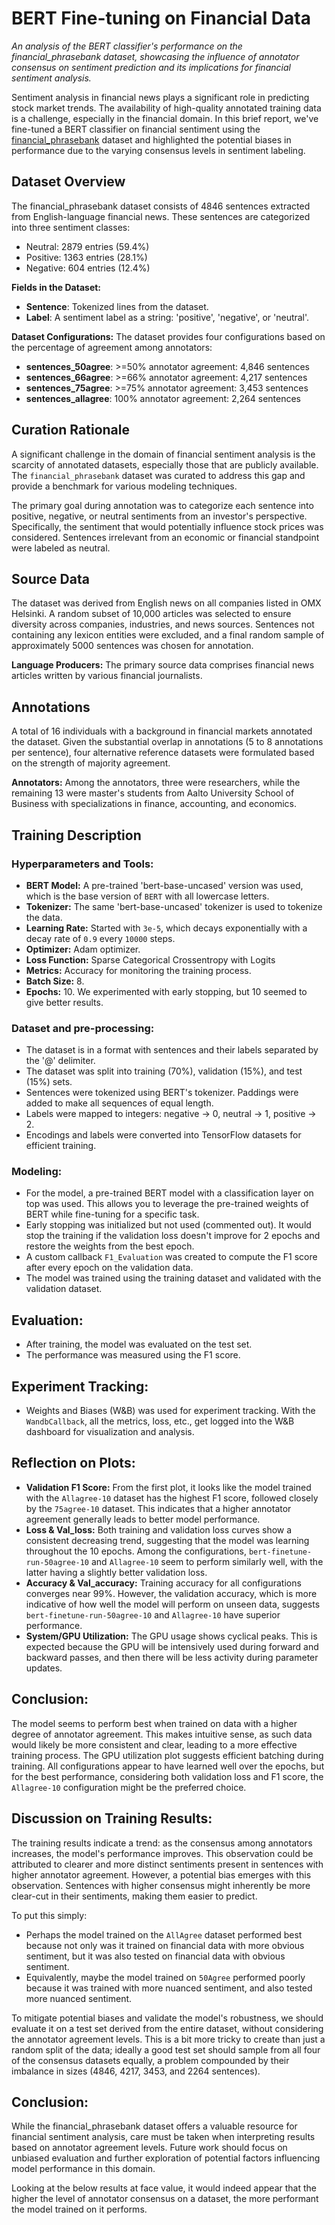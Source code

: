 # BERT Fine-tuning on Financial Data

_An analysis of the BERT classifier's performance on the financial_phrasebank dataset, showcasing the influence of annotator consensus on sentiment prediction and its implications for financial sentiment analysis._

Sentiment analysis in financial news plays a significant role in predicting stock market trends. The availability of high-quality annotated training data is a challenge, especially in the financial domain. In this brief report, we've fine-tuned a BERT classifier on financial sentiment using the [financial_phrasebank](https://huggingface.co/datasets/financial_phrasebank) dataset and highlighted the potential biases in performance due to the varying consensus levels in sentiment labeling.

## Dataset Overview

The financial_phrasebank dataset consists of 4846 sentences extracted from English-language financial news. These sentences are categorized into three sentiment classes:
- Neutral: 2879 entries (59.4%)
- Positive: 1363 entries (28.1%)
- Negative: 604 entries (12.4%)

**Fields in the Dataset:**
- **Sentence**: Tokenized lines from the dataset.
- **Label**: A sentiment label as a string: 'positive', 'negative', or 'neutral'.

**Dataset Configurations:**
The dataset provides four configurations based on the percentage of agreement among annotators:
- **sentences_50agree**: >=50% annotator agreement: 4,846 sentences
- **sentences_66agree**: >=66% annotator agreement: 4,217 sentences
- **sentences_75agree**: >=75% annotator agreement: 3,453 sentences
- **sentences_allagree**: 100% annotator agreement: 2,264 sentences

## Curation Rationale

A significant challenge in the domain of financial sentiment analysis is the scarcity of annotated datasets, especially those that are publicly available. The `financial_phrasebank` dataset was curated to address this gap and provide a benchmark for various modeling techniques.

The primary goal during annotation was to categorize each sentence into positive, negative, or neutral sentiments from an investor's perspective. Specifically, the sentiment that would potentially influence stock prices was considered. Sentences irrelevant from an economic or financial standpoint were labeled as neutral.

## Source Data

The dataset was derived from English news on all companies listed in OMX Helsinki. A random subset of 10,000 articles was selected to ensure diversity across companies, industries, and news sources. Sentences not containing any lexicon entities were excluded, and a final random sample of approximately 5000 sentences was chosen for annotation. 

**Language Producers:**
The primary source data comprises financial news articles written by various financial journalists.

## Annotations

A total of 16 individuals with a background in financial markets annotated the dataset. Given the substantial overlap in annotations (5 to 8 annotations per sentence), four alternative reference datasets were formulated based on the strength of majority agreement.

**Annotators:**
Among the annotators, three were researchers, while the remaining 13 were master's students from Aalto University School of Business with specializations in finance, accounting, and economics.

## Training Description

### Hyperparameters and Tools:

- **BERT Model:** A pre-trained 'bert-base-uncased' version was used, which is the base version of `BERT` with all lowercase letters.
- **Tokenizer:** The same 'bert-base-uncased' tokenizer is used to tokenize the data.
- **Learning Rate:** Started with `3e-5`, which decays exponentially with a decay rate of `0.9` every `10000` steps.
- **Optimizer:** Adam optimizer.
- **Loss Function:** Sparse Categorical Crossentropy with Logits
- **Metrics:** Accuracy for monitoring the training process.
- **Batch Size:** 8.
- **Epochs:** 10. We experimented with early stopping, but 10 seemed to give better results.

### Dataset and pre-processing:

- The dataset is in a format with sentences and their labels separated by the '@' delimiter.
- The dataset was split into training (70%), validation (15%), and test (15%) sets.
- Sentences were tokenized using BERT's tokenizer. Paddings were added to make all sequences of equal length.
- Labels were mapped to integers: negative -> 0, neutral -> 1, positive -> 2.
- Encodings and labels were converted into TensorFlow datasets for efficient training.

### Modeling:

- For the model, a pre-trained BERT model with a classification layer on top was used. This allows you to leverage the pre-trained weights of BERT while fine-tuning for a specific task.
- Early stopping was initialized but not used (commented out). It would stop the training if the validation loss doesn't improve for 2 epochs and restore the weights from the best epoch.
- A custom callback `F1_Evaluation` was created to compute the F1 score after every epoch on the validation data.
- The model was trained using the training dataset and validated with the validation dataset.

## Evaluation:

- After training, the model was evaluated on the test set.
- The performance was measured using the F1 score.

## Experiment Tracking:

- Weights and Biases (W&B) was used for experiment tracking. With the `WandbCallback`, all the metrics, loss, etc., get logged into the W&B dashboard for visualization and analysis.

## Reflection on Plots:

- **Validation F1 Score:** From the first plot, it looks like the model trained with the `Allagree-10` dataset has the highest F1 score, followed closely by the `75agree-10` dataset. This indicates that a higher annotator agreement generally leads to better model performance.
- **Loss & Val_loss:** Both training and validation loss curves show a consistent decreasing trend, suggesting that the model was learning throughout the 10 epochs. Among the configurations, `bert-finetune-run-50agree-10` and `Allagree-10` seem to perform similarly well, with the latter having a slightly better validation loss.
- **Accuracy & Val_accuracy:** Training accuracy for all configurations converges near 99%. However, the validation accuracy, which is more indicative of how well the model will perform on unseen data, suggests `bert-finetune-run-50agree-10` and `Allagree-10` have superior performance.
- **System/GPU Utilization:** The GPU usage shows cyclical peaks. This is expected because the GPU will be intensively used during forward and backward passes, and then there will be less activity during parameter updates.

## Conclusion:

The model seems to perform best when trained on data with a higher degree of annotator agreement. This makes intuitive sense, as such data would likely be more consistent and clear, leading to a more effective training process. The GPU utilization plot suggests efficient batching during training. All configurations appear to have learned well over the epochs, but for the best performance, considering both validation loss and F1 score, the `Allagree-10` configuration might be the preferred choice.

## Discussion on Training Results:

The training results indicate a trend: as the consensus among annotators increases, the model's performance improves. This observation could be attributed to clearer and more distinct sentiments present in sentences with higher annotator agreement. However, a potential bias emerges with this observation. Sentences with higher consensus might inherently be more clear-cut in their sentiments, making them easier to predict. 

To put this simply:
- Perhaps the model trained on the `AllAgree` dataset performed best because not only was it trained on financial data with more obvious sentiment, but it was also tested on financial data with obvious sentiment.
- Equivalently, maybe the model trained on `50Agree` performed poorly because it was trained with more nuanced sentiment, and also tested more nuanced sentiment.

To mitigate potential biases and validate the model's robustness, we should evaluate it on a test set derived from the entire dataset, without considering the annotator agreement levels. This is a bit more tricky to create than just a random split of the data; ideally a good test set should sample from all four of the consensus datasets equally, a problem compounded by their imbalance in sizes (4846, 4217, 3453, and 2264 sentences).

## Conclusion:

While the financial_phrasebank dataset offers a valuable resource for financial sentiment analysis, care must be taken when interpreting results based on annotator agreement levels. Future work should focus on unbiased evaluation and further exploration of potential factors influencing model performance in this domain.

Looking at the below results at face value, it would indeed appear that the higher the level of annotator consensus on a dataset, the more performant the model trained on it performs.